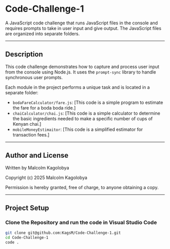 # Code-Challenge-1

A JavaScript code challenge that runs JavaScript files in the console and requires prompts to take in user input and give output. The JavaScript files are organized into separate folders.

---

## Description

This code challenge demonstrates how to capture and process user input from the console using Node.js. It uses the `prompt-sync` library to handle synchronous user prompts.

Each module in the project performs a unique task and is located in a separate folder:

- `bodaFareCalculator/fare.js`: [This code is a simple program to estimate the fare for a boda boda ride.]
- `chaiCalculator/chai.js`: [This code is a simple calculator to determine the basic ingredients needed to make a specific number of cups of Kenyan chai.]
- `mobileMoneyEstimaitor`: [This code is a simplified estimator for transaction fees.]

---

## Author and License

Written by Malcolm Kagolobya

Copyright (c) 2025 Malcolm Kagolobya

Permission is hereby granted, free of charge, to anyone obtaining a copy.

---

## Project Setup

### Clone the Repository and run the code in Visual Studio Code

```bash
git clone git@github.com:KagsM/Code-Challenge-1.git
cd Code-Challenge-1
code .
